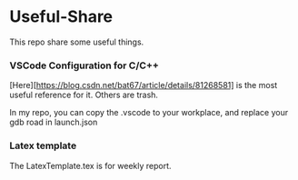 # Useful-Share
This repo share some useful things.



### VSCode Configuration for C/C++

[Here][https://blog.csdn.net/bat67/article/details/81268581] is the most useful reference for it. Others are trash.

In my repo, you can copy the .vscode to your workplace, and replace your gdb road in launch.json



### Latex template

The LatexTemplate.tex is for weekly report.

